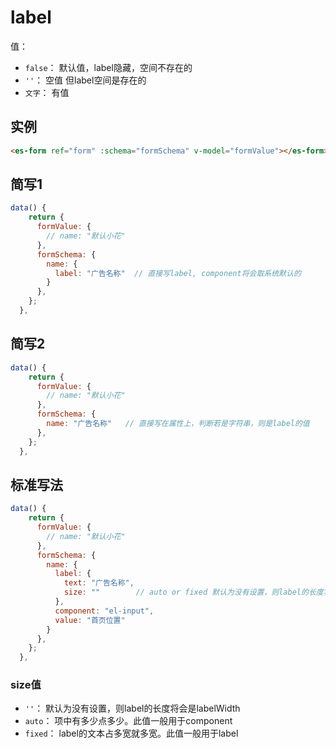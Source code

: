 # label

值：
- `false`： 默认值，label隐藏，空间不存在的
- `''`： 空值 但label空间是存在的
- `文字`： 有值

## 实例
```html
<es-form ref="form" :schema="formSchema" v-model="formValue"></es-form>
```

## 简写1

```js
data() {
    return {
      formValue: {
        // name: "默认小花"
      },
      formSchema: {
        name: {
          label: "广告名称"  // 直接写label, component将会取系统默认的
        }
      },
    };
  },
```

## 简写2


```js
data() {
    return {
      formValue: {
        // name: "默认小花"
      },
      formSchema: {
        name: "广告名称"   // 直接写在属性上，判断若是字符串，则是label的值
      },
    };
  },
```


## 标准写法


```js
data() {
    return {
      formValue: {
        // name: "默认小花"
      },
      formSchema: {
        name: {
          label: {
            text: "广告名称",
            size: ""        // auto or fixed 默认为没有设置，则label的长度将会是labelWidth
          },
          component: "el-input",
          value: "首页位置"
        }
      },
    };
  },
```

### size值
- `''`： 默认为没有设置，则label的长度将会是labelWidth
- `auto`： 项中有多少点多少。此值一般用于component
- `fixed`： label的文本占多宽就多宽。此值一般用于label


